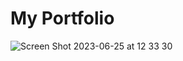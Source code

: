 # My Portfolio

![Screen Shot 2023-06-25 at 12 33 30](https://github.com/SqlAlchemist/portfolio/assets/32658260/e26c9ab3-4aff-4736-832e-cbbf39cf940d)
